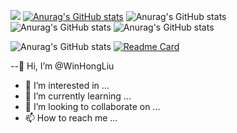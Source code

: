 ![](https://img.shields.io/badge/-Nintendo%20Switch-e60012?style=flat-square&logo=nintendo%20switch&logoColor=ffffff)
[![Anurag's GitHub stats](https://github-readme-stats.vercel.app/api?username=WinHongLiu)](https://github.com/WinHongLiu)
![Anurag's GitHub stats](https://github-readme-stats.vercel.app/api?username=WinHongLiu&show_icons=true&theme=radical)
![Anurag's GitHub stats](https://github-readme-stats.vercel.app/api?username=WinHongLiu&count_private=true&theme=radical)
![Anurag's GitHub stats](https://github-readme-stats.vercel.app/api?username=WinHongLiu&show_icons=true&theme=radical)


![Anurag's GitHub stats](https://github-readme-stats.vercel.app/api?username=WinHongLiu&hide=contribs,prs&theme=radical)
[![Readme Card](https://github-readme-stats.vercel.app/api/pin/?username=WinHongLiu&repo=Thunderobot-ME)](https://github.com/WinHongLiu/Thunderobot-ME)

--👋 Hi, I’m @WinHongLiu
- 👀 I’m interested in ...
- 🌱 I’m currently learning ...
- 💞️ I’m looking to collaborate on ...
- 📫 How to reach me ...

<!---
WinHongLiu/WinHongLiu is a ✨ special ✨ repository because its `README.md` (this file) appears on your GitHub profile.
You can click the Preview link to take a look at your changes.
--->
